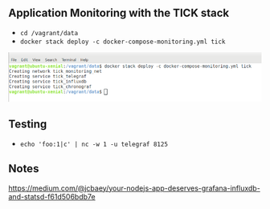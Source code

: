 ## Application Monitoring with the TICK stack

- `cd /vagrant/data`
- `docker stack deploy -c docker-compose-monitoring.yml tick`

![TICK Stack](images/console-tick-stack.png)

## Testing

- `echo 'foo:1|c' | nc -w 1 -u telegraf 8125`

## Notes

https://medium.com/@jcbaey/your-nodejs-app-deserves-grafana-influxdb-and-statsd-f61d506bdb7e
